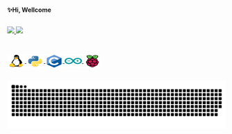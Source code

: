 #### ✨Hi, Wellcome

##

<div>
  <a href="https://github.com/X-Thiago-X">
  <img height="180em" src="https://github-readme-stats.vercel.app/api?username=X-Thiago-X&show_icons=true&theme=dracula&include_all_commits=true&count_private=true"/>
  <img height="130" src="https://github-readme-stats.vercel.app/api/top-langs/?username=X-Thiago-X&layout=compact&langs_count=7&theme=dracula" style="max-width:100%;"/>
</div>
  
##
  
<div style="display: inline_block"><br>
  <img align="center" alt="Thiago-Linux" height="30" width="40" src="https://raw.githubusercontent.com/devicons/devicon/master/icons/linux/linux-original.svg">
  <img align="center" alt="Thiago-Python" height="30" width="40" src="https://raw.githubusercontent.com/devicons/devicon/master/icons/python/python-original.svg">
  <img align="center" alt="Thiago-C" height="30" width="40" src="https://raw.githubusercontent.com/devicons/devicon/master/icons/c/c-original.svg">
  <img align="center" alt="Thiago-Arduino" height="30" width="40" src="https://raw.githubusercontent.com/devicons/devicon/master/icons/arduino/arduino-original.svg">
  <img align="center" alt="Thiago-Raspberrypi" height="30" width="40" src="https://raw.githubusercontent.com/devicons/devicon/master/icons/raspberrypi/raspberrypi-original.svg">   
</div>
</div>
  
##
  
![Snake animation](https://github.com/X-Thiago-X/X-Thiago-X/blob/output/github-contribution-grid-snake.svg)
